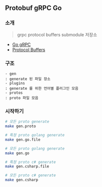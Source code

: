 ## Protobuf gRPC Go

### 소개
> grpc protocol buffers submodule 저장소
- [Go gRPC](https://grpc.io/docs/languages/go/quickstart)
- [Protocol Buffers](https://protobuf.dev)

### 구조
```
- gen
: generate 된 파일 장소
- plugins
: generate 를 위한 언어별 플러그인 모음
- protos
: proto 파일 모음
```

### 시작하기
```bash
# 모든 proto generate
make gen.proto

# 특정 proto golang generate
make gen.go.file

# 모든 proto golang generate
make gen.go

# 특정 proto c# generate
make gen.csharp.file

# 모든 proto c# generate
make gen.csharp
```
